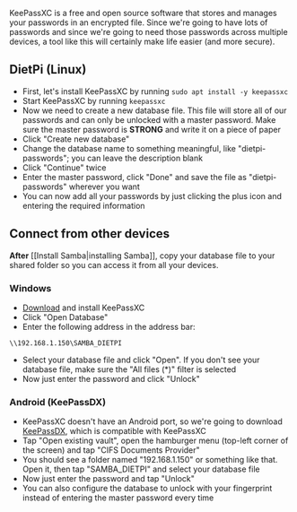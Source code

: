 KeePassXC is a free and open source software that stores and manages your passwords in an encrypted file. Since we're going to have lots of passwords and since we're going to need those passwords across multiple devices, a tool like this will certainly make life easier (and more secure).

## DietPi (Linux)
- First, let's install KeePassXC by running `sudo apt install -y keepassxc`
- Start KeePassXC by running `keepassxc`
- Now we need to create a new database file. This file will store all of our passwords and can only be unlocked with a master password. Make sure the master password is **STRONG** and write it on a piece of paper
- Click "Create new database"
- Change the database name to something meaningful, like "dietpi-passwords"; you can leave the description blank
- Click "Continue" twice
- Enter the master password, click "Done" and save the file as "dietpi-passwords" wherever you want
- You can now add all your passwords by just clicking the plus icon and entering the required information

## Connect from other devices
**After** [[Install Samba|installing Samba]], copy your database file to your shared folder so you can access it from all your devices.

### Windows
- [Download](https://keepassxc.org/download/#windows) and install KeePassXC
- Click "Open Database"
- Enter the following address in the address bar:
```
\\192.168.1.150\SAMBA_DIETPI
```
- Select your database file and click "Open". If you don't see your database file, make sure the "All files (\*)" filter is selected
- Now just enter the password and click "Unlock"

### Android (KeePassDX)
- KeePassXC doesn't have an Android port, so we're going to download [KeePassDX](https://www.keepassdx.com/), which is compatible with KeePassXC
- Tap "Open existing vault", open the hamburger menu (top-left corner of the screen) and tap "CIFS Documents Provider"
- You should see a folder named "192.168.1.150" or something like that. Open it, then tap "SAMBA_DIETPI" and select your database file
- Now just enter the password and tap "Unlock"
- You can also configure the database to unlock with your fingerprint instead of entering the master password every time